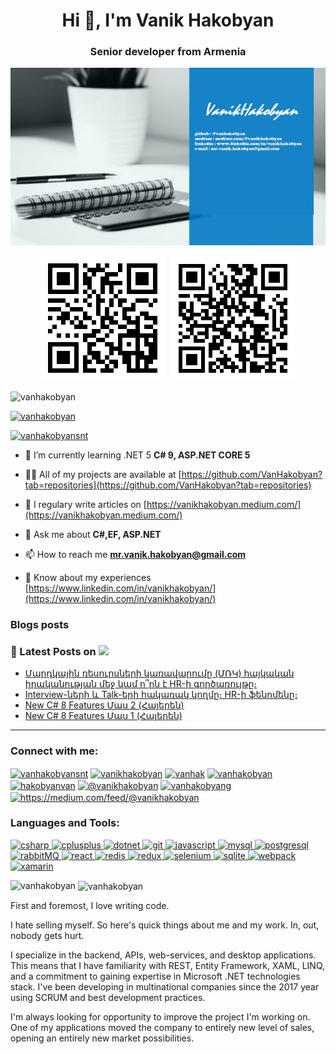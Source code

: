 <h1 align="center">Hi 👋, I'm Vanik Hakobyan</h1>
<h3 align="center">Senior developer from Armenia</h3>

<a href="https://www.linkedin.com/in/vanikhakobyan/">
<img src='https://github.com/VanHakobyan/VanHakobyan/blob/master/github.jpg'>
</a>
<p align="center">
<img src='https://github.com/VanHakobyan/VanHakobyan/blob/master/GitHubQR.png'>&nbsp;&nbsp;<img src='https://github.com/VanHakobyan/VanHakobyan/blob/master/LinkedinQR.png'>
</p>
<p align="left"> <img src="https://komarev.com/ghpvc/?username=vanhakobyan&label=Profile%20views&color=0e75b6&style=flat" alt="vanhakobyan" /> </p>

<p align="left"> <a href="https://github.com/ryo-ma/github-profile-trophy"><img src="https://github-profile-trophy.vercel.app/?username=vanhakobyan" alt="vanhakobyan" /></a> </p>

<p align="left"> <a href="https://twitter.com/vanhakobyansnt" target="blank"><img src="https://img.shields.io/twitter/follow/vanhakobyansnt?logo=twitter&style=for-the-badge" alt="vanhakobyansnt" /></a> </p>

- 🌱 I’m currently learning .NET 5 **C# 9, ASP.NET CORE 5**

- 👨‍💻 All of my projects are available at [https://github.com/VanHakobyan?tab=repositories](https://github.com/VanHakobyan?tab=repositories)

- 📝 I regulary write articles on [https://vanikhakobyan.medium.com/](https://vanikhakobyan.medium.com/)

- 💬 Ask me about **C#,EF, ASP.NET**

- 📫 How to reach me **mr.vanik.hakobyan@gmail.com**

- 📄 Know about my experiences [https://www.linkedin.com/in/vanikhakobyan/](https://www.linkedin.com/in/vanikhakobyan/)


### Blogs posts
### 📕 Latest Posts on [<img width="70px" src="https://img.shields.io/badge/medium-%2312100E.svg?&style=for-the-badge&logo=medium&logoColor=white"/>](https://vanikhakobyan.medium.com/)

<!-- BLOG-POST-LIST:START -->
- [Մարդկային ռեսուրսների կառավարումը (ՄՌԿ) հայկական իրականության մեջ կամ ո՞րն է HR-ի գործառույթը։](https://medium.com/@vanikhakobyan/%D5%B4%D5%A1%D6%80%D5%A4%D5%AF%D5%A1%D5%B5%D5%AB%D5%B6-%D5%BC%D5%A5%D5%BD%D5%B8%D6%82%D6%80%D5%BD%D5%B6%D5%A5%D6%80%D5%AB-%D5%AF%D5%A1%D5%BC%D5%A1%D5%BE%D5%A1%D6%80%D5%B8%D6%82%D5%B4%D5%A8-%D5%B4%D5%BC%D5%AF-%D5%B0%D5%A1%D5%B5%D5%AF%D5%A1%D5%AF%D5%A1%D5%B6-%D5%AB%D6%80%D5%A1%D5%AF%D5%A1%D5%B6%D5%B8%D6%82%D5%A9%D5%B5%D5%A1%D5%B6-%D5%B4%D5%A5%D5%BB-%D5%AF%D5%A1%D5%B4-%D5%B8-%D6%80%D5%B6-%D5%A7-hr-%D5%AB-%D5%A3%D5%B8%D6%80%D5%AE%D5%A1%D5%BC%D5%B8%D6%82%D5%B5%D5%A9%D5%A8-ec62af7cc2f2?source=rss-7d6aaa67b72a------2)
- [Interview-ների և Talk-երի հակառակ կողմը։ HR-ի ֆենոմենը։](https://medium.com/@vanikhakobyan/interview-%D5%B6%D5%A5%D6%80%D5%AB-%D6%87-talk-%D5%A5%D6%80%D5%AB-%D5%B0%D5%A1%D5%AF%D5%A1%D5%BC%D5%A1%D5%AF-%D5%AF%D5%B8%D5%B2%D5%B4%D5%A8-hr-%D5%AB-%D6%86%D5%A5%D5%B6%D5%B8%D5%B4%D5%A5%D5%B6%D5%A8-7f9844584954?source=rss-7d6aaa67b72a------2)
- [New C# 8 Features Մաս 2 (Հայերեն)](https://medium.com/@vanikhakobyan/new-c-8-features-%D5%B4%D5%A1%D5%BD-2-%D5%B0%D5%A1%D5%B5%D5%A5%D6%80%D5%A5%D5%B6-6c8951bcb89b?source=rss-7d6aaa67b72a------2)
- [New C# 8 Features Մաս 1 (Հայերեն)](https://medium.com/@vanikhakobyan/new-c-8-features-%D5%B4%D5%A1%D5%BD-1-%D5%B0%D5%A1%D5%B5%D5%A5%D6%80%D5%A5%D5%B6-504d4e80e4f6?source=rss-7d6aaa67b72a------2)
<!-- BLOG-POST-LIST:END -->

---

<h3 align="left">Connect with me:</h3>
<p align="left">
<a href="https://twitter.com/vanhakobyansnt" target="blank"><img align="center" src="https://cdn.jsdelivr.net/npm/simple-icons@3.0.1/icons/twitter.svg" alt="vanhakobyansnt" height="30" width="40" /></a>
<a href="https://linkedin.com/in/vanikhakobyan" target="blank"><img align="center" src="https://cdn.jsdelivr.net/npm/simple-icons@3.0.1/icons/linkedin.svg" alt="vanikhakobyan" height="30" width="40" /></a>
<a href="https://stackoverflow.com/users/vanhak" target="blank"><img align="center" src="https://cdn.jsdelivr.net/npm/simple-icons@3.0.1/icons/stackoverflow.svg" alt="vanhak" height="30" width="40" /></a>
<a href="https://fb.com/vanhakobyan" target="blank"><img align="center" src="https://cdn.jsdelivr.net/npm/simple-icons@3.0.1/icons/facebook.svg" alt="vanhakobyan" height="30" width="40" /></a>
<a href="https://instagram.com/hakobyanvan" target="blank"><img align="center" src="https://cdn.jsdelivr.net/npm/simple-icons@3.0.1/icons/instagram.svg" alt="hakobyanvan" height="30" width="40" /></a>
<a href="https://medium.com/@vanikhakobyan" target="blank"><img align="center" src="https://cdn.jsdelivr.net/npm/simple-icons@3.0.1/icons/medium.svg" alt="@vanikhakobyan" height="30" width="40" /></a>
<a href="https://www.hackerrank.com/vanhakobyang" target="blank"><img align="center" src="https://cdn.jsdelivr.net/npm/simple-icons@3.0.1/icons/hackerrank.svg" alt="vanhakobyang" height="30" width="40" /></a>
<a href="/https://medium.com/feed/@vanikhakobyan" target="blank"><img align="center" src="https://cdn.jsdelivr.net/npm/simple-icons@3.0.1/icons/rss.svg" alt="https://medium.com/feed/@vanikhakobyan" height="30" width="40" /></a>
</p>

<h3 align="left">Languages and Tools:</h3>
<p align="left"> </a> <a href="https://www.w3schools.com/cs/" target="_blank"> <img src="https://devicons.github.io/devicon/devicon.git/icons/csharp/csharp-original.svg" alt="csharp" width="40" height="40"/> </a> <a href="https://www.w3schools.com/cpp/" target="_blank"> <img src="https://devicons.github.io/devicon/devicon.git/icons/cplusplus/cplusplus-original.svg" alt="cplusplus" width="40" height="40"/><a href="https://dotnet.microsoft.com/" target="_blank"> <img src="https://devicons.github.io/devicon/devicon.git/icons/dot-net/dot-net-original-wordmark.svg" alt="dotnet" width="40" height="40"/> </a> <a href="https://git-scm.com/" target="_blank"> <img src="https://www.vectorlogo.zone/logos/git-scm/git-scm-icon.svg" alt="git" width="40" height="40"/> </a> <a href="https://developer.mozilla.org/en-US/docs/Web/JavaScript" target="_blank"> <img src="https://devicons.github.io/devicon/devicon.git/icons/javascript/javascript-original.svg" alt="javascript" width="40" height="40"/> </a> <a href="https://www.mysql.com/" target="_blank"> <img src="https://devicons.github.io/devicon/devicon.git/icons/mysql/mysql-original-wordmark.svg" alt="mysql" width="40" height="40"/> </a> <a href="https://www.postgresql.org" target="_blank"> <img src="https://devicons.github.io/devicon/devicon.git/icons/postgresql/postgresql-original-wordmark.svg" alt="postgresql" width="40" height="40"/> </a> <a href="https://www.rabbitmq.com" target="_blank"> <img src="https://www.vectorlogo.zone/logos/rabbitmq/rabbitmq-icon.svg" alt="rabbitMQ" width="40" height="40"/> </a> <a href="https://reactjs.org/" target="_blank"> <img src="https://devicons.github.io/devicon/devicon.git/icons/react/react-original-wordmark.svg" alt="react" width="40" height="40"/> </a> <a href="https://redis.io" target="_blank"> <img src="https://devicons.github.io/devicon/devicon.git/icons/redis/redis-original-wordmark.svg" alt="redis" width="40" height="40"/> </a> <a href="https://redux.js.org" target="_blank"> <img src="https://devicons.github.io/devicon/devicon.git/icons/redux/redux-original.svg" alt="redux" width="40" height="40"/> </a> <a href="https://www.selenium.dev" target="_blank"> <img src="https://raw.githubusercontent.com/detain/svg-logos/780f25886640cef088af994181646db2f6b1a3f8/svg/selenium-logo.svg" alt="selenium" width="40" height="40"/> </a> <a href="https://www.sqlite.org/" target="_blank"> <img src="https://www.vectorlogo.zone/logos/sqlite/sqlite-icon.svg" alt="sqlite" width="40" height="40"/> </a> <a href="https://webpack.js.org" target="_blank"> <img src="https://devicons.github.io/devicon/devicon.git/icons/webpack/webpack-original.svg" alt="webpack" width="40" height="40"/> </a> <a href="https://dotnet.microsoft.com/apps/xamarin" target="_blank"> <img src="https://raw.githubusercontent.com/detain/svg-logos/780f25886640cef088af994181646db2f6b1a3f8/svg/xamarin.svg" alt="xamarin" width="40" height="40"/> </a> </p>

<p><img align="left" src="https://github-readme-stats.vercel.app/api/top-langs?username=vanhakobyan&show_icons=true&locale=en&layout=compact" alt="vanhakobyan" /></p>

<p>&nbsp;<img align="center" src="https://github-readme-stats.vercel.app/api?username=vanhakobyan&show_icons=true&locale=en" alt="vanhakobyan" /></p>

First and foremost, I love writing code.

I hate selling myself. So here's quick things about me and my work. In, out, nobody gets hurt.

I specialize in the backend, APIs, web-services, and desktop applications. This means that I have familiarity with REST, Entity Framework, XAML, LINQ, and a commitment to gaining expertise in Microsoft .NET technologies stack. I've been developing in multinational companies since the 2017 year using SCRUM and best development practices.

I'm always looking for opportunity to improve the project I'm working on. One of my applications moved the company to entirely new level of sales, opening an entirely new market possibilities.

